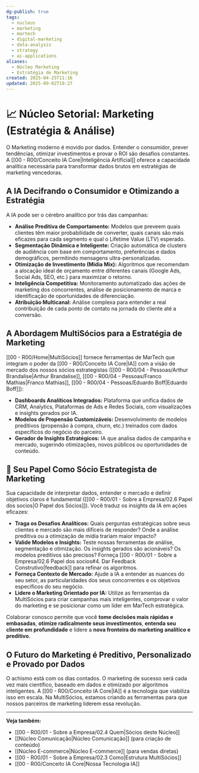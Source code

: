 ```yaml
---
dg-publish: true
tags:
  - nucleus
  - marketing
  - martech
  - digital-marketing
  - data-analysis
  - strategy
  - ai-applications
aliases:
  - Núcleo Marketing
  - Estratégia de Marketing
created: 2025-04-25T11:16
updated: 2025-09-02T19:27
---
```


# 📈 Núcleo Setorial: Marketing (Estratégia & Análise)

O Marketing moderno é movido por dados. Entender o consumidor, prever tendências, otimizar investimentos e provar o ROI são desafios constantes. A [[00 - R00/Conceito IA Core\|Inteligência Artificial]] oferece a capacidade analítica necessária para transformar dados brutos em estratégias de marketing vencedoras.

## A IA Decifrando o Consumidor e Otimizando a Estratégia

A IA pode ser o cérebro analítico por trás das campanhas:

*   **Análise Preditiva de Comportamento:** Modelos que preveem quais clientes têm maior probabilidade de converter, quais canais são mais eficazes para cada segmento e qual o Lifetime Value (LTV) esperado.
*   **Segmentação Dinâmica e Inteligente:** Criação automática de clusters de audiência com base em comportamento, preferências e dados demográficos, permitindo mensagens ultra-personalizadas.
*   **Otimização de Investimento (Mídia Mix):** Algoritmos que recomendam a alocação ideal de orçamento entre diferentes canais (Google Ads, Social Ads, SEO, etc.) para maximizar o retorno.
*   **Inteligência Competitiva:** Monitoramento automatizado das ações de marketing dos concorrentes, análise de posicionamento de marca e identificação de oportunidades de diferenciação.
*   **Atribuição Multicanal:** Análise complexa para entender a real contribuição de cada ponto de contato na jornada do cliente até a conversão.

## A Abordagem MultiSócios para a Estratégia de Marketing

[[00 - R00/Home\|MultiSócios]] fornece ferramentas de MarTech que integram o poder da [[00 - R00/Conceito IA Core\|IA]] com a visão de mercado dos nossos sócios estrategistas ([[00 - R00/04 - Pessoas/Arthur Brandalise\|Arthur Brandalise]], [[00 - R00/04 - Pessoas/Franco Mathias\|Franco Mathias]], [[00 - R00/04 - Pessoas/Eduardo Boff\|Eduardo Boff]]):

*   **Dashboards Analíticos Integrados:** Plataforma que unifica dados de CRM, Analytics, Plataformas de Ads e Redes Sociais, com visualizações e insights gerados por IA.
*   **Modelos de Propensão Customizáveis:** Desenvolvimento de modelos preditivos (propensão à compra, churn, etc.) treinados com dados específicos do negócio do parceiro.
*   **Gerador de Insights Estratégicos:** IA que analisa dados de campanha e mercado, sugerindo otimizações, novos públicos ou oportunidades de conteúdo.

## 🎯 Seu Papel Como Sócio Estrategista de Marketing

Sua capacidade de interpretar dados, entender o mercado e definir objetivos claros é fundamental ([[00 - R00/01 - Sobre a Empresa/02.6 Papel dos socios\|O Papel dos Sócios]]). Você traduz os insights da IA em ações eficazes:

*   **Traga os Desafios Analíticos:** Quais perguntas estratégicas sobre seus clientes e mercado são mais difíceis de responder? Onde a análise preditiva ou a otimização de mídia trariam maior impacto?
*   **Valide Modelos e Insights:** Teste nossas ferramentas de análise, segmentação e otimização. Os insights gerados são acionáveis? Os modelos preditivos são precisos? Forneça [[00 - R00/01 - Sobre a Empresa/02.6 Papel dos socios#4. Dar Feedback Construtivo\|feedback]] para refinar os algoritmos.
*   **Forneça Contexto de Mercado:** Ajude a IA a entender as nuances do seu setor, as particularidades dos seus concorrentes e os objetivos específicos do seu negócio.
*   **Lidere o Marketing Orientado por IA:** Utilize as ferramentas da MultiSócios para criar campanhas mais inteligentes, comprovar o valor do marketing e se posicionar como um líder em MarTech estratégica.

Colaborar conosco permite que você **tome decisões mais rápidas e embasadas**, **otimize radicalmente seus investimentos**, **entenda seu cliente em profundidade** e lidere a **nova fronteira do marketing analítico e preditivo**.

## O Futuro do Marketing é Preditivo, Personalizado e Provado por Dados

O achismo está com os dias contados. O marketing de sucesso será cada vez mais científico, baseado em dados e otimizado por algoritmos inteligentes. A [[00 - R00/Conceito IA Core\|IA]] é a tecnologia que viabiliza isso em escala. Na MultiSócios, estamos criando as ferramentas para que nossos parceiros de marketing liderem essa revolução.

---
**Veja também:**
*   [[00 - R00/01 - Sobre a Empresa/02.4 Quem\|Sócios deste Núcleo]]
*   [[Núcleo Comunicação\|Núcleo Comunicação]] (para criação de conteúdo)
*   [[Núcleo E-commerce\|Núcleo E-commerce]] (para vendas diretas)
*   [[00 - R00/01 - Sobre a Empresa/02.3 Como\|Estrutura MultiSócios]]
*   [[00 - R00/Conceito IA Core\|Nossa Tecnologia IA]]
